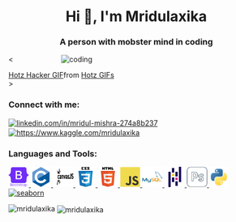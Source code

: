 <h1 align="center">Hi 👋, I'm Mridulaxika</h1>
<h3 align="center">A person with mobster mind in coding </h3>
<img align="right" alt="coding" width="400" src="https://encrypted-tbn0.gstatic.com/images?q=tbn:ANd9GcRZLHL_ntTdpgfPWj70u3EmqNtM9nmE3ZKwoQ&usqp=CAU">

<p align="left"> <   <div class="tenor-gif-embed" data-postid="16447135" data-share-method="host" data-aspect-ratio="1.77778" data-width="100%"><a href="https://tenor.com/view/hotz-hacker-anonymous-mask-gif-16447135">Hotz Hacker GIF</a>from <a href="https://tenor.com/search/hotz-gifs">Hotz GIFs</a></div> <script type="text/javascript" async src="https://tenor.com/embed.js"></script>> </p>

<h3 align="left">Connect with me:</h3>
<p align="left">
<a href="https://linkedin.com/in/linkedin.com/in/mridul-mishra-274a8b237" target="blank"><img align="center" src="https://raw.githubusercontent.com/rahuldkjain/github-profile-readme-generator/master/src/images/icons/Social/linked-in-alt.svg" alt="linkedin.com/in/mridul-mishra-274a8b237" height="30" width="40" /></a>
<a href="https://kaggle.com/https://www.kaggle.com/mridulaxika" target="blank"><img align="center" src="https://raw.githubusercontent.com/rahuldkjain/github-profile-readme-generator/master/src/images/icons/Social/kaggle.svg" alt="https://www.kaggle.com/mridulaxika" height="30" width="40" /></a>
</p>

<h3 align="left">Languages and Tools:</h3>
<p align="left"> <a href="https://getbootstrap.com" target="_blank" rel="noreferrer"> <img src="https://raw.githubusercontent.com/devicons/devicon/master/icons/bootstrap/bootstrap-plain-wordmark.svg" alt="bootstrap" width="40" height="40"/> </a> <a href="https://www.cprogramming.com/" target="_blank" rel="noreferrer"> <img src="https://raw.githubusercontent.com/devicons/devicon/master/icons/c/c-original.svg" alt="c" width="40" height="40"/> </a> <a href="https://canvasjs.com" target="_blank" rel="noreferrer"> <img src="https://raw.githubusercontent.com/Hardik0307/Hardik0307/master/assets/canvasjs-charts.svg" alt="canvasjs" width="40" height="40"/> </a> <a href="https://www.w3schools.com/css/" target="_blank" rel="noreferrer"> <img src="https://raw.githubusercontent.com/devicons/devicon/master/icons/css3/css3-original-wordmark.svg" alt="css3" width="40" height="40"/> </a> <a href="https://www.w3.org/html/" target="_blank" rel="noreferrer"> <img src="https://raw.githubusercontent.com/devicons/devicon/master/icons/html5/html5-original-wordmark.svg" alt="html5" width="40" height="40"/> </a> <a href="https://developer.mozilla.org/en-US/docs/Web/JavaScript" target="_blank" rel="noreferrer"> <img src="https://raw.githubusercontent.com/devicons/devicon/master/icons/javascript/javascript-original.svg" alt="javascript" width="40" height="40"/> </a> <a href="https://www.mysql.com/" target="_blank" rel="noreferrer"> <img src="https://raw.githubusercontent.com/devicons/devicon/master/icons/mysql/mysql-original-wordmark.svg" alt="mysql" width="40" height="40"/> </a> <a href="https://pandas.pydata.org/" target="_blank" rel="noreferrer"> <img src="https://raw.githubusercontent.com/devicons/devicon/2ae2a900d2f041da66e950e4d48052658d850630/icons/pandas/pandas-original.svg" alt="pandas" width="40" height="40"/> </a> <a href="https://www.photoshop.com/en" target="_blank" rel="noreferrer"> <img src="https://raw.githubusercontent.com/devicons/devicon/master/icons/photoshop/photoshop-line.svg" alt="photoshop" width="40" height="40"/> </a> <a href="https://www.python.org" target="_blank" rel="noreferrer"> <img src="https://raw.githubusercontent.com/devicons/devicon/master/icons/python/python-original.svg" alt="python" width="40" height="40"/> </a> <a href="https://seaborn.pydata.org/" target="_blank" rel="noreferrer"> <img src="https://seaborn.pydata.org/_images/logo-mark-lightbg.svg" alt="seaborn" width="40" height="40"/> </a> </p>

<p><img align="left" src="https://github-readme-stats.vercel.app/api/top-langs?username=mridulaxika&show_icons=true&locale=en&layout=compact" alt="mridulaxika" /></p>

<p>&nbsp;<img align="center" src="https://github-readme-stats.vercel.app/api?username=mridulaxika&show_icons=true&locale=en" alt="mridulaxika" /></p>
